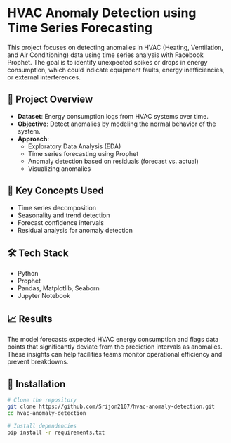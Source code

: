 # HVAC Anomaly Detection using Time Series Forecasting

This project focuses on detecting anomalies in HVAC (Heating, Ventilation, and Air Conditioning) data using time series analysis with Facebook Prophet. The goal is to identify unexpected spikes or drops in energy consumption, which could indicate equipment faults, energy inefficiencies, or external interferences.

## 🚀 Project Overview

- **Dataset**: Energy consumption logs from HVAC systems over time.
- **Objective**: Detect anomalies by modeling the normal behavior of the system.
- **Approach**: 
  - Exploratory Data Analysis (EDA)
  - Time series forecasting using Prophet
  - Anomaly detection based on residuals (forecast vs. actual)
  - Visualizing anomalies


## 🧠 Key Concepts Used

- Time series decomposition
- Seasonality and trend detection
- Forecast confidence intervals
- Residual analysis for anomaly detection

## 🛠️ Tech Stack

- Python
- Prophet
- Pandas, Matplotlib, Seaborn
- Jupyter Notebook

## 📈 Results

The model forecasts expected HVAC energy consumption and flags data points that significantly deviate from the prediction intervals as anomalies. These insights can help facilities teams monitor operational efficiency and prevent breakdowns.

## 🔧 Installation

```bash
# Clone the repository
git clone https://github.com/Srijon2107/hvac-anomaly-detection.git
cd hvac-anomaly-detection

# Install dependencies
pip install -r requirements.txt



